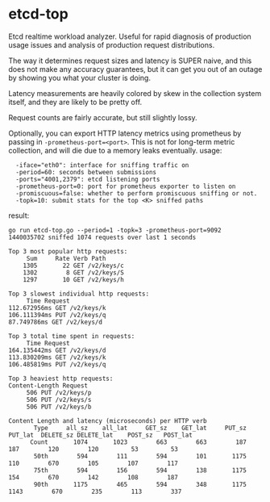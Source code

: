 # etcd-top
Etcd realtime workload analyzer.  Useful for rapid diagnosis of production usage issues and analysis of production request distributions.

The way it determines request sizes and latency is SUPER naive, and this does not make any accuracy guarantees, but it can get you out of an outage by showing you what your cluster is doing.

Latency measurements are heavily colored by skew in the collection system itself, and they are likely to be pretty off.

Request counts are fairly accurate, but still slightly lossy.

Optionally, you can export HTTP latency metrics using prometheus by passing in `-prometheus-port=<port>`.  This is not for long-term metric collection, and will die due to a memory leaks eventually.
usage:
```
  -iface="eth0": interface for sniffing traffic on
  -period=60: seconds between submissions
  -ports="4001,2379": etcd listening ports
  -prometheus-port=0: port for prometheus exporter to listen on
  -promiscuous=false: whether to perform promiscuous sniffing or not.
  -topk=10: submit stats for the top <K> sniffed paths
```

result:
```
go run etcd-top.go --period=1 -topk=3 -prometheus-port=9092
1440035702 sniffed 1074 requests over last 1 seconds

Top 3 most popular http requests:
     Sum     Rate Verb Path
    1305       22 GET /v2/keys/c
    1302        8 GET /v2/keys/S
    1297       10 GET /v2/keys/h

Top 3 slowest individual http requests:
     Time Request
112.672956ms GET /v2/keys/k
106.111394ms PUT /v2/keys/q
87.749786ms GET /v2/keys/d

Top 3 total time spent in requests:
     Time Request
164.135442ms GET /v2/keys/d
113.830209ms GET /v2/keys/k
106.485819ms PUT /v2/keys/q

Top 3 heaviest http requests:
Content-Length Request
     506 PUT /v2/keys/p
     506 PUT /v2/keys/s
     506 PUT /v2/keys/b

Content Length and latency (microseconds) per HTTP verb
       Type     all_sz    all_lat     GET_sz    GET_lat     PUT_sz    PUT_lat  DELETE_sz DELETE_lat    POST_sz   POST_lat
      Count       1074       1023        663        663        187        187        120        120         53         53
       50th        594        111        594        101       1175        110        670        105        107        117
       75th        594        156        594        138       1175        154        670        142        108        187
       90th       1175        465        594        348       1175       1143        670        235        113        337
```
